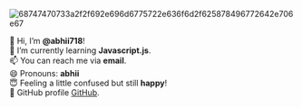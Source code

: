 ![68747470733a2f2f692e696d6775722e636f6d2f625878496772642e706e67](https://github.com/abhii718/My-Profile/assets/135432891/c0c66e42-ec76-415f-a851-c2219f14b840)

👋 Hi, I’m **@abhii718**!  
🌱 I’m currently learning **Javascript.js**.  
📫 You can reach me via **email**.  
😄 Pronouns: **abhii**  
😇 Feeling a little confused but still **happy**!  
🥰 GitHub profile [GitHub](https://github.com/abhii718).




<!---
abhii718/abhii718 is a ✨ special ✨ repository because its `README.md` (this file) appears on your GitHub profile.
You can click the Preview link to take a look at your changes.
--->

